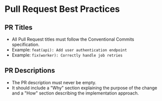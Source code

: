 # Pull Request Best Practices

## PR Titles

- All Pull Request titles must follow the Conventional Commits specification.
- Example: `feat(api): Add user authentication endpoint`
- Example: `fix(worker): Correctly handle job retries`

## PR Descriptions

- The PR description must never be empty.
- It should include a "Why" section explaining the purpose of the change and a "How" section describing the implementation approach.
